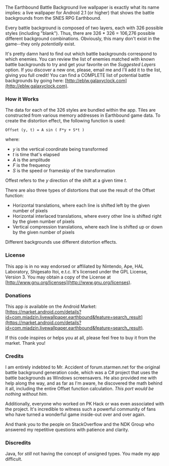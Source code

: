 The Earthbound Battle Background live wallpaper is exactly what its name implies: a live wallpaper for Android 2.1 (or higher) that shows the battle backgrounds from the SNES RPG Earthbound.

Every battle background is composed of two layers, each with 326 possible styles (including "blank"). Thus, there are 326 * 326 = 106,276 possible different background combinations. Obviously, this many don't exist in the game--they only _potentially_ exist.

It's pretty damn hard to find out which battle backgrounds correspond to which enemies. You can review the list of enemies matched with known battle backgrounds to try and get your favorite on the *Suggested Layers* option. If you discover a new one, please, email me and I'll add it to the list, giving you full credit! You can find a COMPLETE list of potential battle backgrounds by going here: [http://eblw.galaxyclock.com](http://eblw.galaxyclock.com).

### How it Works
The data for each of the 326 styles are bundled within the app. Tiles are constructed from various memory addresses in Earthbound game data. To create the distortion effect, the following function is used:

    Offset (y, t) = A sin ( F*y + S*t )

where:

*  _y_ is the vertical coordinate being transformed
*  _t_ is time that's elapsed
*  _A_ is the amplitude
*  _F_ is the frequency
*  _S_ is the speed or frameskip of the transformation

Offest refers to the _y_ direction of the shift at a given time _t_.

There are also three types of distortions that use the result of the Offset function:

*  Horizontal translations, where each line is shifted left by the given number of pixels
*  Horizontal interlaced translations, where every other line is shifted right by the given number of pixels
*  Vertical compression translations, where each line is shifted up or down by the given number of pixels

Different backgrounds use different distortion effects.

### License
This app is in no way endorsed or affiliated by Nintendo, Ape, HAL Laboratory, Shigesato Itoi, e.t.c. It's licensed under the GPL License, Version 3. You may obtain a copy of the License at [http://www.gnu.org/licenses](http://www.gnu.org/licenses).

### Donations

This app _is_ available on the Android Market: [https://market.android.com/details?id=com.miadzin.livewallpaper.earthbound&feature=search_result](https://market.android.com/details?id=com.miadzin.livewallpaper.earthbound&feature=search_result).

If this code inspires or helps you at all, please feel free to buy it from the market. Thank you!

### Credits
I am entirely indebted to Mr. Accident of forum.starmen.net for the original battle background generation code, which was a C# project that uses the battle backgrounds as Windows screensavers. He also provided me with help along the way, and as far as I'm aware, he discovered the math behind it all, including the entire Offset function calculation. *This port would be nothing without him.*

Additionally, everyone who worked on PK Hack or was even associated with the project. It's incredible to witness such a powerful community of fans who have turned a wonderful game inside-out over and over again.

And thank you to the people on StackOverflow and the NDK Group who answered my repetitive questions with patience and clarity.

### Discredits
Java, for _still_ not having the concept of unsigned types. You made my app difficult.